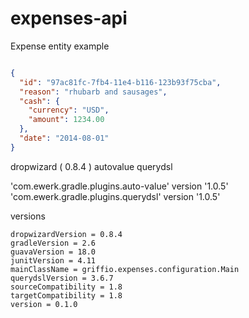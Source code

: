 expenses-api
============

Expense entity example 
~~~ json

{
  "id": "97ac81fc-7fb4-11e4-b116-123b93f75cba",
  "reason": "rhubarb and sausages",
  "cash": {
    "currency": "USD",
    "amount": 1234.00
  },
  "date": "2014-08-01"
}

~~~

dropwizard ( 0.8.4 ) autovalue querydsl

'com.ewerk.gradle.plugins.auto-value' version '1.0.5'
'com.ewerk.gradle.plugins.querydsl' version '1.0.5'

versions

~~~
dropwizardVersion = 0.8.4
gradleVersion = 2.6
guavaVersion = 18.0
junitVersion = 4.11
mainClassName = griffio.expenses.configuration.Main
querydslVersion = 3.6.7
sourceCompatibility = 1.8
targetCompatibility = 1.8
version = 0.1.0
~~~
